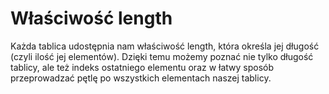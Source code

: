 # Właściwość length

Każda tablica udostępnia nam właściwość length, która określa jej długość (czyli ilość jej elementów).
Dzięki temu możemy poznać nie tylko długość tablicy, ale też indeks ostatniego elementu oraz w łatwy sposób przeprowadzać pętlę po wszystkich elementach naszej tablicy.
